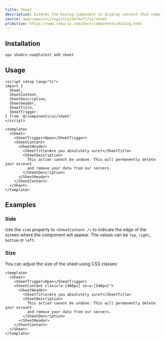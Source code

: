 ```yaml
---
title: Sheet
description: Extends the Dialog component to display content that complements the main content of the screen.
source: apps/www/src/registry/default/ui/sheet
primitive: https://www.reka-ui.com/docs/components/dialog.html
---
```


<ComponentPreview name="SheetDemo" />

## Installation

```bash
npx shadcn-vue@latest add sheet
```

## Usage

```vue
<script setup lang="ts">
import {
  Sheet,
  SheetContent,
  SheetDescription,
  SheetHeader,
  SheetTitle,
  SheetTrigger,
} from '@/components/ui/sheet'
</script>

<template>
  <Sheet>
    <SheetTrigger>Open</SheetTrigger>
    <SheetContent>
      <SheetHeader>
        <SheetTitle>Are you absolutely sure?</SheetTitle>
        <SheetDescription>
          This action cannot be undone. This will permanently delete your account
          and remove your data from our servers.
        </SheetDescription>
      </SheetHeader>
    </SheetContent>
  </Sheet>
</template>
```

## Examples

### Side

Use the `side` property to `<SheetContent />` to indicate the edge of the screen where the component will appear. The values can be `top`, `right`, `bottom` or `left`.

<ComponentPreview name="SheetSideDemo" />

### Size

You can adjust the size of the sheet using CSS classes:

```vue:line-numbers {4}
<template>
  <Sheet>
    <SheetTrigger>Open</SheetTrigger>
    <SheetContent class="w-[400px] sm:w-[540px]">
      <SheetHeader>
        <SheetTitle>Are you absolutely sure?</SheetTitle>
        <SheetDescription>
          This action cannot be undone. This will permanently delete your account
          and remove your data from our servers.
        </SheetDescription>
      </SheetHeader>
    </SheetContent>
  </Sheet>
</template>
```
